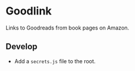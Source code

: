 # Goodlink

Links to Goodreads from book pages on Amazon.

## Develop

- Add a `secrets.js` file to the root.
